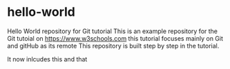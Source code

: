 # hello-world
Hello World repository for Git tutorial
This is an example repository for the Git tutoial on https://www.w3schools.com
this tutorial focuses mainly on Git and gitHub as its remote
This repository is built step by step in the tutorial.

It now inlcudes this and that
